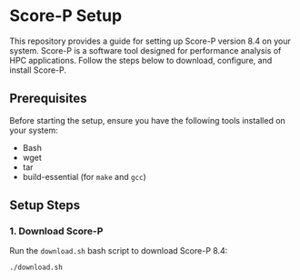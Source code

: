 # Score-P Setup

This repository provides a guide for setting up Score-P version 8.4 on your system. Score-P is a software tool designed for performance analysis of HPC applications. Follow the steps below to download, configure, and install Score-P.

## Prerequisites

Before starting the setup, ensure you have the following tools installed on your system:
- Bash
- wget
- tar
- build-essential (for `make` and `gcc`)

## Setup Steps

### 1. Download Score-P

Run the `download.sh` bash script to download Score-P 8.4:

```bash
./download.sh
